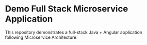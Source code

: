 # Demo Full Stack Microservice Application
This repository demonstrates a full-stack Java + Angular application following Microservice Architecture.
